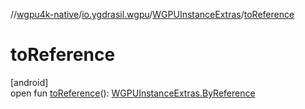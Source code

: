 //[wgpu4k-native](../../../index.md)/[io.ygdrasil.wgpu](../index.md)/[WGPUInstanceExtras](index.md)/[toReference](to-reference.md)

# toReference

[android]\
open fun [toReference](to-reference.md)(): [WGPUInstanceExtras.ByReference](../../io.ygdrasil.wgpu.android/-w-g-p-u-instance-extras/-by-reference/index.md)